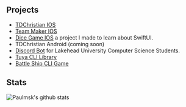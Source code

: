 
## Projects
- [TDChristian IOS](https://apps.apple.com/ca/app/tdchristian/id1358549500)
- [Team Maker IOS](https://apps.apple.com/ca/app/team-maker/id1610640545)
- [Dice Game IOS](https://apps.apple.com/ca/app/dice-game/id1537843488) a project I made to learn about SwiftUI.
- TDChristian Android (coming soon)
- [Discord Bot](https://github.com/Paulmski/Discord-Bot) for Lakehead University Computer Science Students.
- [Tuya CLI Library](https://github.com/Paulmski/tuya-cli)
- [Battle Ship CLI Game](https://github.com/Paulmski/Battle-Ship)


## Stats

![Paulmsk's github stats](https://github-readme-stats.vercel.app/api?username=Paulmski&show_icons=true&theme=radical)
